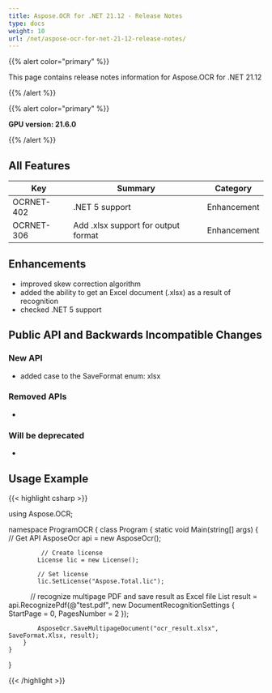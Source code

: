 ```yaml
---
title: Aspose.OCR for .NET 21.12 - Release Notes
type: docs
weight: 10
url: /net/aspose-ocr-for-net-21-12-release-notes/
---
```


{{% alert color="primary" %}}

This page contains release notes information for Aspose.OCR for .NET 21.12

{{% /alert %}}

{{% alert color="primary" %}}

**GPU version: 21.6.0**

{{% /alert %}}

## All Features

|Key|Summary|Category|
|---|---|---|
|OCRNET-402| .NET 5 support |Enhancement|
|OCRNET-306| Add .xlsx support for output format |Enhancement|

## Enhancements

- improved skew correction algorithm
- added the ability to get an Excel document (.xlsx) as a result of recognition
- checked .NET 5 support


## Public API and Backwards Incompatible Changes

### New API

- added case to the SaveFormat enum: xlsx



### Removed APIs

-  

### Will be deprecated

-

## Usage Example

{{< highlight csharp >}}


using Aspose.OCR;

namespace ProgramOCR
{
    class Program
    {
        static void Main(string[] args)
        {
            // Get API
            AsposeOcr api = new AsposeOcr();

             // Create license
            License lic = new License();

            // Set license 
            lic.SetLicense("Aspose.Total.lic");
			
            // recognize multipage PDF and save result as Excel file
            List<RecognitionResult> result = api.RecognizePdf(@"test.pdf", new DocumentRecognitionSettings
            {
                StartPage = 0,
                PagesNumber = 2
            });

            AsposeOcr.SaveMultipageDocument("ocr_result.xlsx", SaveFormat.Xlsx, result);
        }
    }
}
	
{{< /highlight >}}
